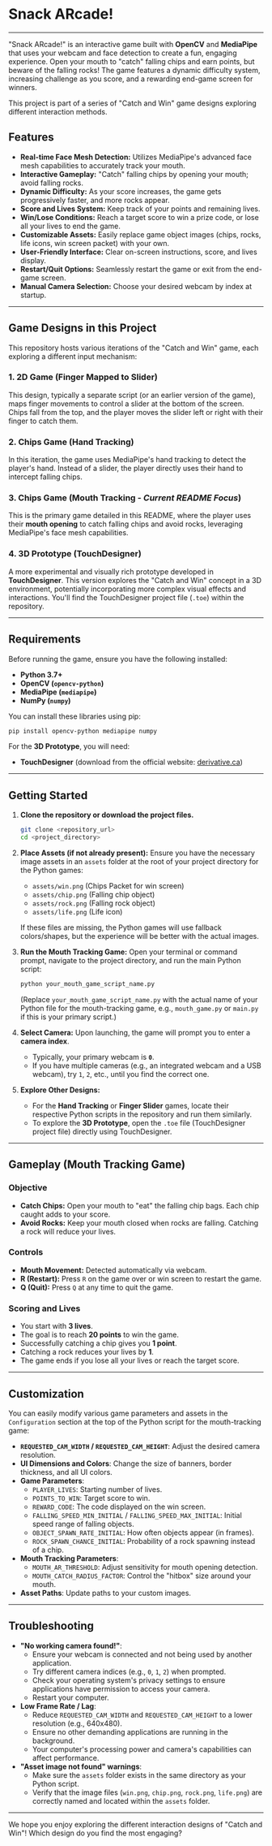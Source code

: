 # Snack ARcade!

---

"Snack ARcade!" is an interactive game built with **OpenCV** and **MediaPipe** that uses your webcam and face detection to create a fun, engaging experience. Open your mouth to "catch" falling chips and earn points, but beware of the falling rocks! The game features a dynamic difficulty system, increasing challenge as you score, and a rewarding end-game screen for winners.

This project is part of a series of "Catch and Win" game designs exploring different interaction methods.

## Features

* **Real-time Face Mesh Detection:** Utilizes MediaPipe's advanced face mesh capabilities to accurately track your mouth.
* **Interactive Gameplay:** "Catch" falling chips by opening your mouth; avoid falling rocks.
* **Dynamic Difficulty:** As your score increases, the game gets progressively faster, and more rocks appear.
* **Score and Lives System:** Keep track of your points and remaining lives.
* **Win/Lose Conditions:** Reach a target score to win a prize code, or lose all your lives to end the game.
* **Customizable Assets:** Easily replace game object images (chips, rocks, life icons, win screen packet) with your own.
* **User-Friendly Interface:** Clear on-screen instructions, score, and lives display.
* **Restart/Quit Options:** Seamlessly restart the game or exit from the end-game screen.
* **Manual Camera Selection:** Choose your desired webcam by index at startup.

---

## Game Designs in this Project

This repository hosts various iterations of the "Catch and Win" game, each exploring a different input mechanism:

### 1. 2D Game (Finger Mapped to Slider)

This design, typically a separate script (or an earlier version of the game), maps finger movements to control a slider at the bottom of the screen. Chips fall from the top, and the player moves the slider left or right with their finger to catch them.

### 2. Chips Game (Hand Tracking)

In this iteration, the game uses MediaPipe's hand tracking to detect the player's hand. Instead of a slider, the player directly uses their hand to intercept falling chips.

### 3. Chips Game (Mouth Tracking - *Current README Focus*)

This is the primary game detailed in this README, where the player uses their **mouth opening** to catch falling chips and avoid rocks, leveraging MediaPipe's face mesh capabilities.

### 4. 3D Prototype (TouchDesigner)

A more experimental and visually rich prototype developed in **TouchDesigner**. This version explores the "Catch and Win" concept in a 3D environment, potentially incorporating more complex visual effects and interactions. You'll find the TouchDesigner project file (`.toe`) within the repository.

---

## Requirements

Before running the game, ensure you have the following installed:

* **Python 3.7+**
* **OpenCV (`opencv-python`)**
* **MediaPipe (`mediapipe`)**
* **NumPy (`numpy`)**

You can install these libraries using pip:

```bash
pip install opencv-python mediapipe numpy
```

For the **3D Prototype**, you will need:

* **TouchDesigner** (download from the official website: [derivative.ca](https://www.derivative.ca/))

---

## Getting Started

1.  **Clone the repository or download the project files.**
    ```bash
    git clone <repository_url>
    cd <project_directory>
    ```

2.  **Place Assets (if not already present):**
    Ensure you have the necessary image assets in an `assets` folder at the root of your project directory for the Python games:
    * `assets/win.png` (Chips Packet for win screen)
    * `assets/chip.png` (Falling chip object)
    * `assets/rock.png` (Falling rock object)
    * `assets/life.png` (Life icon)

    If these files are missing, the Python games will use fallback colors/shapes, but the experience will be better with the actual images.

3.  **Run the Mouth Tracking Game:**
    Open your terminal or command prompt, navigate to the project directory, and run the main Python script:

    ```bash
    python your_mouth_game_script_name.py
    ```
    (Replace `your_mouth_game_script_name.py` with the actual name of your Python file for the mouth-tracking game, e.g., `mouth_game.py` or `main.py` if this is your primary script.)

4.  **Select Camera:**
    Upon launching, the game will prompt you to enter a **camera index**.
    * Typically, your primary webcam is **`0`**.
    * If you have multiple cameras (e.g., an integrated webcam and a USB webcam), try `1`, `2`, etc., until you find the correct one.

5.  **Explore Other Designs:**
    * For the **Hand Tracking** or **Finger Slider** games, locate their respective Python scripts in the repository and run them similarly.
    * To explore the **3D Prototype**, open the `.toe` file (TouchDesigner project file) directly using TouchDesigner.

---

## Gameplay (Mouth Tracking Game)

### Objective

* **Catch Chips:** Open your mouth to "eat" the falling chip bags. Each chip caught adds to your score.
* **Avoid Rocks:** Keep your mouth closed when rocks are falling. Catching a rock will reduce your lives.

### Controls

* **Mouth Movement:** Detected automatically via webcam.
* **R (Restart):** Press `R` on the game over or win screen to restart the game.
* **Q (Quit):** Press `Q` at any time to quit the game.

### Scoring and Lives

* You start with **3 lives**.
* The goal is to reach **20 points** to win the game.
* Successfully catching a chip gives you **1 point**.
* Catching a rock reduces your lives by **1**.
* The game ends if you lose all your lives or reach the target score.

---

## Customization

You can easily modify various game parameters and assets in the `Configuration` section at the top of the Python script for the mouth-tracking game:

* **`REQUESTED_CAM_WIDTH` / `REQUESTED_CAM_HEIGHT`**: Adjust the desired camera resolution.
* **UI Dimensions and Colors**: Change the size of banners, border thickness, and all UI colors.
* **Game Parameters**:
    * `PLAYER_LIVES`: Starting number of lives.
    * `POINTS_TO_WIN`: Target score to win.
    * `REWARD_CODE`: The code displayed on the win screen.
    * `FALLING_SPEED_MIN_INITIAL` / `FALLING_SPEED_MAX_INITIAL`: Initial speed range of falling objects.
    * `OBJECT_SPAWN_RATE_INITIAL`: How often objects appear (in frames).
    * `ROCK_SPAWN_CHANCE_INITIAL`: Probability of a rock spawning instead of a chip.
* **Mouth Tracking Parameters**:
    * `MOUTH_AR_THRESHOLD`: Adjust sensitivity for mouth opening detection.
    * `MOUTH_CATCH_RADIUS_FACTOR`: Control the "hitbox" size around your mouth.
* **Asset Paths**: Update paths to your custom images.

---

## Troubleshooting

* **"No working camera found!"**:
    * Ensure your webcam is connected and not being used by another application.
    * Try different camera indices (e.g., `0`, `1`, `2`) when prompted.
    * Check your operating system's privacy settings to ensure applications have permission to access your camera.
    * Restart your computer.
* **Low Frame Rate / Lag**:
    * Reduce `REQUESTED_CAM_WIDTH` and `REQUESTED_CAM_HEIGHT` to a lower resolution (e.g., 640x480).
    * Ensure no other demanding applications are running in the background.
    * Your computer's processing power and camera's capabilities can affect performance.
* **"Asset image not found" warnings**:
    * Make sure the `assets` folder exists in the same directory as your Python script.
    * Verify that the image files (`win.png`, `chip.png`, `rock.png`, `life.png`) are correctly named and located within the `assets` folder.

---

We hope you enjoy exploring the different interaction designs of "Catch and Win"! Which design do you find the most engaging?

